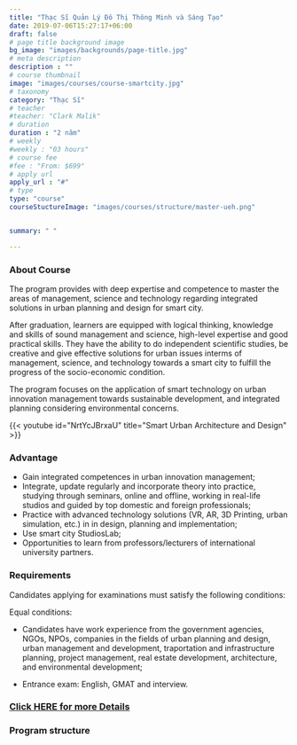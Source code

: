 ```yaml
---
title: "Thạc Sĩ Quản Lý Đô Thị Thông Minh và Sáng Tạo"
date: 2019-07-06T15:27:17+06:00
draft: false
# page title background image
bg_image: "images/backgrounds/page-title.jpg"
# meta description
description : ""
# course thumbnail
image: "images/courses/course-smartcity.jpg"
# taxonomy
category: "Thạc Sĩ"
# teacher
#teacher: "Clark Malik"
# duration
duration : "2 năm"
# weekly
#weekly : "03 hours"
# course fee
#fee : "From: $699"
# apply url
apply_url : "#"
# type
type: "course"
courseStuctureImage: "images/courses/structure/master-ueh.png"


summary: " "

---
```



### About Course

<!--StartFragment-->
The program provides with deep expertise and competence to master the areas of management, science and technology regarding integrated solutions in urban planning and design for smart city.

After graduation, learners are equipped with logical thinking, knowledge and skills of sound management and science, high-level expertise and good practical skills. They have the ability to do independent scientific studies, be creative and give effective solutions for urban issues interms of management, science, and technology towards a smart city to fulfill the progress of the socio-economic condition.

The program focuses on the application of smart technology on urban innovation management towards sustainable development, and integrated planning considering environmental concerns.

<!--EndFragment-->
{{< youtube id="NrtYcJBrxaU" title="Smart Urban Architecture and Design" >}}


### Advantage

*	Gain integrated competences in urban innovation management;
*	Integrate, update regularly and incorporate theory into practice, studying through seminars, online and offline, working in real-life studios and guided by top domestic and foreign professionals;
*	Practice with advanced technology solutions (VR, AR, 3D Printing, urban simulation, etc.) in in design, planning and implementation;
*	Use smart city StudiosLab;
*	Opportunities to learn from professors/lecturers of international university partners.

### Requirements



Candidates applying for examinations must satisfy the following conditions:

Equal conditions:

*	Candidates have work experience from the government agencies, NGOs, NPOs, companies in the fields of urban planning and design, urban management and development, traportation and infrastructure planning, project management, real estate development, architecture, and environmental development;

*	Entrance exam: English, GMAT and interview.

### [Click HERE for more Details](https://www.ueh.edu.vn/dao-tao/thac-si-tien-si/thac-si-dieu-hanh-cao-cap-emba/quan-ly-do-thi-thong-minh-va-sang-tao/?fbclid=IwAR09xSUOK2WxPuLZdZ4whONMLsnSDkAyvQqkoX0iioGizyCGdkdtBUqgig4)

### Program structure
